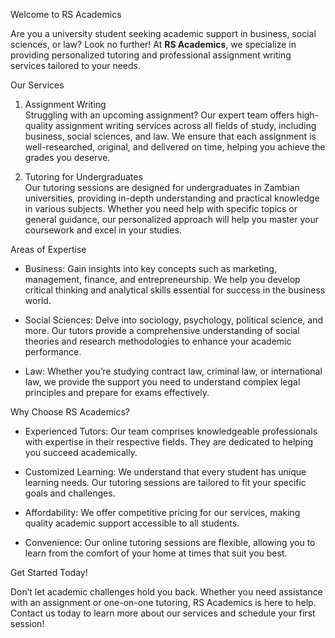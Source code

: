 Welcome to RS Academics

Are you a university student seeking academic support in business, social sciences, or law? Look no further! At **RS Academics**, we specialize in providing personalized tutoring and professional assignment writing services tailored to your needs.

Our Services

1. Assignment Writing  
Struggling with an upcoming assignment? Our expert team offers high-quality assignment writing services across all fields of study, including business, social sciences, and law. We ensure that each assignment is well-researched, original, and delivered on time, helping you achieve the grades you deserve.

2. Tutoring for Undergraduates  
Our tutoring sessions are designed for undergraduates in Zambian universities, providing in-depth understanding and practical knowledge in various subjects. Whether you need help with specific topics or general guidance, our personalized approach will help you master your coursework and excel in your studies.

Areas of Expertise

- Business: Gain insights into key concepts such as marketing, management, finance, and entrepreneurship. We help you develop critical thinking and analytical skills essential for success in the business world.
  
- Social Sciences: Delve into sociology, psychology, political science, and more. Our tutors provide a comprehensive understanding of social theories and research methodologies to enhance your academic performance.

- Law: Whether you’re studying contract law, criminal law, or international law, we provide the support you need to understand complex legal principles and prepare for exams effectively.

Why Choose RS Academics?

- Experienced Tutors: Our team comprises knowledgeable professionals with expertise in their respective fields. They are dedicated to helping you succeed academically.

- Customized Learning: We understand that every student has unique learning needs. Our tutoring sessions are tailored to fit your specific goals and challenges.

- Affordability: We offer competitive pricing for our services, making quality academic support accessible to all students.

- Convenience: Our online tutoring sessions are flexible, allowing you to learn from the comfort of your home at times that suit you best.

Get Started Today!

Don’t let academic challenges hold you back. Whether you need assistance with an assignment or one-on-one tutoring, RS Academics is here to help. Contact us today to learn more about our services and schedule your first session!
